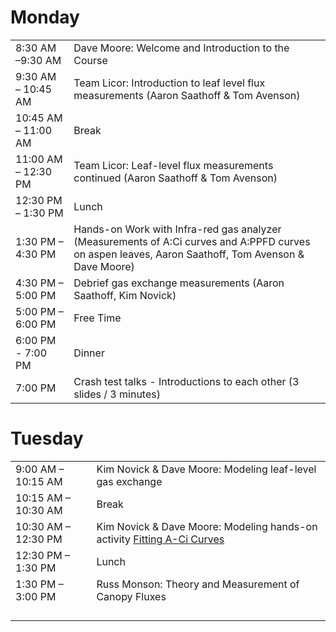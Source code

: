 # Monday 

|                     |                                          |
| ------------------- | ---------------------------------------- |
| 8:30 AM –9:30 AM    | Dave Moore: Welcome and Introduction to the Course |
| 9:30 AM – 10:45 AM  | Team Licor: Introduction to leaf level flux measurements (Aaron Saathoff & Tom Avenson) |
| 10:45 AM – 11:00 AM | Break                                    |
| 11:00 AM – 12:30 PM | Team Licor: Leaf-level flux measurements continued (Aaron Saathoff & Tom Avenson) |
| 12:30 PM – 1:30 PM  | Lunch                                    |
| 1:30 PM – 4:30 PM   | Hands-on Work with Infra-red gas analyzer (Measurements of A:Ci curves and A:PPFD curves on aspen leaves, Aaron Saathoff, Tom Avenson & Dave Moore) |
| 4:30 PM – 5:00 PM   | Debrief gas exchange measurements (Aaron Saathoff, Kim Novick) |
| 5:00 PM – 6:00 PM   | Free Time                                |
| 6:00 PM - 7:00 PM   | Dinner                                   |
| 7:00 PM             | Crash test talks - Introductions to each other (3 slides / 3 minutes) |

# Tuesday 

|                     |                                          |
| ------------------- | ---------------------------------------- |
| 9:00 AM – 10:15 AM  | Kim Novick & Dave Moore: Modeling leaf-level gas exchange |
| 10:15 AM – 10:30 AM | Break                                    |
| 10:30 AM – 12:30 PM | Kim Novick & Dave Moore: Modeling hands-on activity [Fitting A-Ci Curves](co2-response-curves.md) |
| 12:30 PM – 1:30 PM  | Lunch                                    |
| 1:30 PM – 3:00 PM   | Russ Monson: Theory and Measurement of Canopy Fluxes |
|                     |                                          |
|                     |                                          |
|                     |                                          |
|                     |                                          |